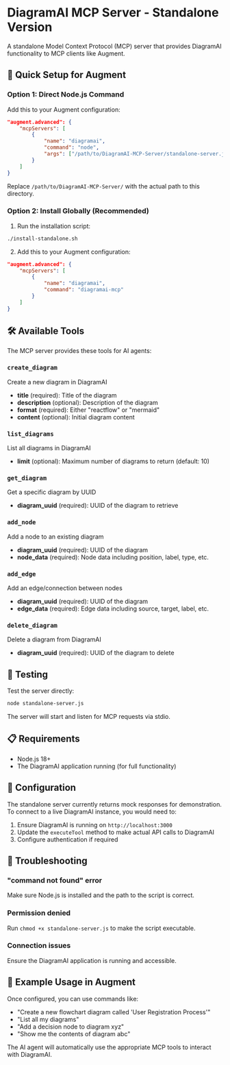# DiagramAI MCP Server - Standalone Version

A standalone Model Context Protocol (MCP) server that provides DiagramAI functionality to MCP clients like Augment.

## 🚀 Quick Setup for Augment

### Option 1: Direct Node.js Command

Add this to your Augment configuration:

```json
"augment.advanced": {
    "mcpServers": [
        {
            "name": "diagramai",
            "command": "node",
            "args": ["/path/to/DiagramAI-MCP-Server/standalone-server.js"]
        }
    ]
}
```

Replace `/path/to/DiagramAI-MCP-Server/` with the actual path to this directory.

### Option 2: Install Globally (Recommended)

1. Run the installation script:
```bash
./install-standalone.sh
```

2. Add this to your Augment configuration:
```json
"augment.advanced": {
    "mcpServers": [
        {
            "name": "diagramai",
            "command": "diagramai-mcp"
        }
    ]
}
```

## 🛠️ Available Tools

The MCP server provides these tools for AI agents:

### `create_diagram`
Create a new diagram in DiagramAI
- **title** (required): Title of the diagram
- **description** (optional): Description of the diagram  
- **format** (required): Either "reactflow" or "mermaid"
- **content** (optional): Initial diagram content

### `list_diagrams`
List all diagrams in DiagramAI
- **limit** (optional): Maximum number of diagrams to return (default: 10)

### `get_diagram`
Get a specific diagram by UUID
- **diagram_uuid** (required): UUID of the diagram to retrieve

### `add_node`
Add a node to an existing diagram
- **diagram_uuid** (required): UUID of the diagram
- **node_data** (required): Node data including position, label, type, etc.

### `add_edge`
Add an edge/connection between nodes
- **diagram_uuid** (required): UUID of the diagram
- **edge_data** (required): Edge data including source, target, label, etc.

### `delete_diagram`
Delete a diagram from DiagramAI
- **diagram_uuid** (required): UUID of the diagram to delete

## 🧪 Testing

Test the server directly:
```bash
node standalone-server.js
```

The server will start and listen for MCP requests via stdio.

## 📋 Requirements

- Node.js 18+
- The DiagramAI application running (for full functionality)

## 🔧 Configuration

The standalone server currently returns mock responses for demonstration. To connect to a live DiagramAI instance, you would need to:

1. Ensure DiagramAI is running on `http://localhost:3000`
2. Update the `executeTool` method to make actual API calls to DiagramAI
3. Configure authentication if required

## 🐛 Troubleshooting

### "command not found" error
Make sure Node.js is installed and the path to the script is correct.

### Permission denied
Run `chmod +x standalone-server.js` to make the script executable.

### Connection issues
Ensure the DiagramAI application is running and accessible.

## 📝 Example Usage in Augment

Once configured, you can use commands like:

- "Create a new flowchart diagram called 'User Registration Process'"
- "List all my diagrams"
- "Add a decision node to diagram xyz"
- "Show me the contents of diagram abc"

The AI agent will automatically use the appropriate MCP tools to interact with DiagramAI.

